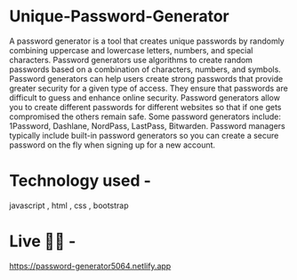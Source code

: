 # Unique-Password-Generator
A password generator is a tool that creates unique passwords by randomly combining uppercase and lowercase letters, numbers, and special characters. Password generators use algorithms to create random passwords based on a combination of characters, numbers, and symbols. 
Password generators can help users create strong passwords that provide greater security for a given type of access. They ensure that passwords are difficult to guess and enhance online security. 
Password generators allow you to create different passwords for different websites so that if one gets compromised the others remain safe. 
Some password generators include: 1Password, Dashlane, NordPass, LastPass, Bitwarden. 
Password managers typically include built-in password generators so you can create a secure password on the fly when signing up for a new account. 

# Technology used -
javascript , html , css , bootstrap

# Live 🚀🚀 - 
https://password-generator5064.netlify.app
